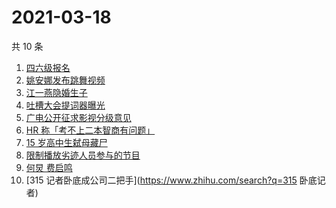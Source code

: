 # 2021-03-18

共 10 条

<!-- BEGIN ZHIHUSEARCH -->
<!-- 最后更新时间 Thu Mar 18 2021 07:09:04 GMT+0800 (China Standard Time) -->
1. [四六级报名](https://www.zhihu.com/search?q=四六级报名)
1. [姚安娜发布跳舞视频](https://www.zhihu.com/search?q=姚安娜)
1. [江一燕隐婚生子](https://www.zhihu.com/search?q=江一燕)
1. [吐槽大会提词器曝光](https://www.zhihu.com/search?q=吐槽大会)
1. [广电公开征求影视分级意见](https://www.zhihu.com/search?q=影视分级)
1. [HR 称「考不上二本智商有问题」](https://www.zhihu.com/search?q=杭州hr)
1. [15 岁高中生弑母藏尸](https://www.zhihu.com/search?q=高中生弑母)
1. [限制播放劣迹人员参与的节目](https://www.zhihu.com/search?q=劣迹艺人)
1. [何炅 费启鸣](https://www.zhihu.com/search?q=何炅)
1. [315 记者卧底成公司二把手](https://www.zhihu.com/search?q=315 卧底记者)
<!-- END ZHIHUSEARCH -->
